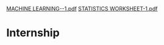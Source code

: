 [MACHINE LEARNING--1.pdf](https://github.com/Abhishekp954/Internship/files/10887802/MACHINE.LEARNING--1.pdf)
[STATISTICS WORKSHEET-1.pdf](https://github.com/Abhishekp954/Internship/files/10887804/STATISTICS.WORKSHEET-1.pdf)
# Internship
